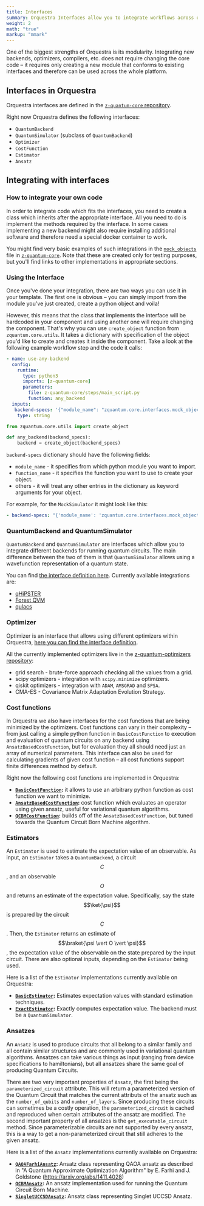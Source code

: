 ```yaml
---
title: Interfaces
summary: Orquestra Interfaces allow you to integrate workflows across quantum backends, simulators, optimizers and cost functions.
weight: 2
math: "true"
markup: "mmark"
---
```


One of the biggest strengths of Orquestra is its modularity. Integrating new backends, optimizers, compilers, etc. does not require changing the core code – it requires only creating a new module that conforms to existing interfaces and therefore can be used across the whole platform.

## Interfaces in Orquestra

Orquestra interfaces are defined in the [`z-quantum-core` repository](https://github.com/zapatacomputing/z-quantum-core/tree/master/src/python/zquantum/core/interfaces).

Right now Orquestra defines the following interfaces:
- `QuantumBackend`
- `QuantumSimulator` (subclass of `QuantumBackend`)
- `Optimizer`
- `CostFunction`
- `Estimator`
- `Ansatz`

## Integrating with interfaces

### How to integrate your own code
In order to integrate code which fits the interfaces, you need to create a class which inherits after the appropriate interface. All you need to do is implement the methods required by the interface. In some cases implementing a new backend might also require installing additional software and therefore need a special docker container to work.

You might find very basic examples of such integrations in the [`mock_objects`](https://github.com/zapatacomputing/z-quantum-core/blob/master/src/python/zquantum/core/interfaces/mock_objects.py) file in [`z-quantum-core`](https://github.com/zapatacomputing/z-quantum-core). Note that these are created only for testing purposes, but you'll find links to other implementations in appropriate sections.


### Using the Interface

Once you've done your integration, there are two ways you can use it in your template.
The first one is obvious – you can simply import from the module you've just created, create a python object and voila!

However, this means that the class that implements the interface will be hardcoded in your component and using another one will require changing the component.
That's why you can use `create_object` function from `zquantum.core.utils`. It takes a dictionary with specification of the object you'd like to create and creates it inside the component. Take a look at the following example workflow step and the code it calls:

```yaml
- name: use-any-backend
  config:
    runtime:
      type: python3
      imports: [z-quantum-core]
      parameters:
        file: z-quantum-core/steps/main_script.py
        function: any_backend
  inputs:
   backend-specs: '{"module_name": "zquantum.core.interfaces.mock_objects", "function_name": "MockQuantumSimulator", "n_samples": 1000}'
    type: string
```

```python
from zquantum.core.utils import create_object

def any_backend(backend_specs):
    backend = create_object(backend_specs)
```

`backend-specs` dictionary should have the following fields:
- `module_name` - it specifies from which python module you want to import.
- `function_name` - it specifies the function you want to use to create your object.
- others - it will treat any other entries in the dictionary as keyword arguments for your object.

For example, for the `MockSimulator` it might look like this:

```yaml
- backend-specs: "{'module_name': 'zquantum.core.interfaces.mock_objects', 'function_name': 'MockQuantumSimulator', 'n_samples': 1000}"
```

### QuantumBackend and QuantumSimulator

`QuantumBackend` and `QuantumSimulator` are interfaces which allow you to integrate different backends for running quantum circuits. The main difference between the two of them is that `QuantumSimulator` allows using a wavefunction representation of a quantum state.

You can find [the interface definition here](https://github.com/zapatacomputing/z-quantum-core/blob/master/src/python/zquantum/core/interfaces/backend.py). Currently available integrations are:

- [qHiPSTER](https://github.com/zapatacomputing/qe-qhipster)
- [Forest QVM](https://github.com/zapatacomputing/qe-forest)
- [qulacs](https://github.com/zapatacomputing/qe-qulacs)


### Optimizer

Optimizer is an interface that allows using different optimizers within Orquestra, [here you can find the interface definition](https://github.com/zapatacomputing/z-quantum-core/blob/dev/src/python/zquantum/core/interfaces/optimizer.py).

All the currently implemented optimizers live in the [z-quantum-optimizers repository](https://github.com/zapatacomputing/z-quantum-optimizers):

- grid search - brute-force approach checking all the values from a grid.
- scipy optimizers - integration with `scipy.minimize` optimizers.
- qiskit optimizers - integration with `ADAM`, `AMSGRAD` and `SPSA`.
- CMA-ES - Covariance Matrix Adaptation Evolution Strategy.


### Cost functions

In Orquestra we also have interfaces for the cost functions that are being minimized by the optimizers. Cost functions can vary in their complexity – from just calling a simple python function in `BasicCostFunction` to execution and evaluation of quantum circuits on any backend using `AnsatzBasedCostFunction`, but for evaluation they all should need just an array of numerical parameters. This interface can also be used for calculating gradients of given cost function – all cost functions support finite differences method by default.

Right now the following cost functions are implemented in Orquestra:
- **[`BasicCostFunction`](https://github.com/zapatacomputing/z-quantum-core/blob/master/src/python/zquantum/core/cost_function.py):** it allows to use an arbitrary python function as cost function we want to minimize.
- **[`AnsatzBasedCostFunction`](https://github.com/zapatacomputing/z-quantum-core/blob/master/src/python/zquantum/core/cost_function.py):** cost function which evaluates an operator using given ansatz, useful for variational quantum algorithms.
- **[`QCBMCostFunction`](https://github.com/zapatacomputing/z-quantum-qcbm/blob/master/src/python/zquantum/qcbm/cost_function.py):** builds off of the `AnsatzBasedCostFunction`, but tuned towards the Quantum Circuit Born Machine algorithm.

### Estimators 

An `Estimator` is used to estimate the expectation value of an observable. 
As input, an `Estimator` takes a `QuantumBackend`, a circuit $$C$$, and an observable $$O$$ and returns an estimate of the expectation value. 
Specifically, say the state $$\ket{\psi}$$ is prepared by the circuit $$C$$. 
Then, the `Estimator` returns an estimate of $$\braket{\psi \vert O \vert \psi}$$, the expectation value of the observable on the state prepared by the input circuit. 
There are also optional inputs, depending on the `Estimator` being used.  

Here is a list of the `Estimator` implementations currently available on Orquestra: 

- **[`BasicEstimator`](https://github.com/zapatacomputing/z-quantum-core/blob/dev/src/python/zquantum/core/estimator.py#L43):** 
Estimates expectation values with standard estimation techniques. 
- **[`ExactEstimator`](https://github.com/zapatacomputing/z-quantum-core/blob/dev/src/python/zquantum/core/estimator.py#L108):** 
Exactly computes expectation value. The backend must be a `QuantumSimulator`.  

### Ansatzes 

An `Ansatz` is used to produce circuits that all belong to a similar family and all contain similar structures and are commonly used in variational quantum algorithms. Ansatzes can take various things as input (ranging from device specifications to hamiltonians), but all ansatzes share the same goal of producing Quantum Circuits.

There are two very important properties of `Ansatz`, the first being the `parameterized_circuit` attribute. This will return a parameterized version of the Quantum Circuit that matches the current attributs of the ansatz such as the `number_of_qubits` and `number_of_layers`. Since producing these circuits can sometimes be a costly operation, the `parameterized_circuit` is cached and reproduced when certain attributes of the ansatz are modified. The second important property of all ansatzes is the `get_executable_circuit` method. Since parameterizable circuits are not supported by every ansatz, this is a way to get a non-parameterized circuit that still adheres to the given ansatz.

Here is a list of the `Ansatz` implementations currently available on Orquestra: 

- **[`QAOAFarhiAnsatz`](https://github.com/zapatacomputing/z-quantum-qaoa/blob/dev/src/python/zquantum/qaoa/farhi_ansatz.py#L15):** 
Ansatz class representing QAOA ansatz as described in "A Quantum Approximate Optimization Algorithm" by E. Farhi and J. Goldstone (https://arxiv.org/abs/1411.4028)
- **[`QCBMAnsatz`](https://github.com/zapatacomputing/z-quantum-qcbm/blob/dev/src/python/zquantum/qcbm/ansatz.py#L15):** 
An ansatz implementation used for running the Quantum Circuit Born Machine.
- **[`SingletUCCSDAnsatz`](https://github.com/zapatacomputing/z-quantum-vqe/blob/dev/src/python/zquantum/vqe/singlet_uccsd.py#L14):** 
Ansatz class representing Singlet UCCSD Ansatz.